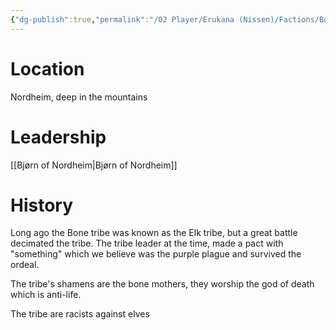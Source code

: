 ```yaml
---
{"dg-publish":true,"permalink":"/02 Player/Erukana (Nissen)/Factions/Bone Tribe/","tags":["Erukana"]}
---
```


# Location 
Nordheim, deep in the mountains 

# Leadership
[[Bjørn of Nordheim\|Bjørn of Nordheim]] 

# History 
Long ago the Bone tribe was known as the Elk tribe, but a great battle decimated the tribe. 
The tribe leader at the time, made a pact with "something" which we believe was the purple plague and survived the ordeal. 

The tribe's shamens are the bone mothers, they worship the god of death which is anti-life. 

The tribe are racists against elves 